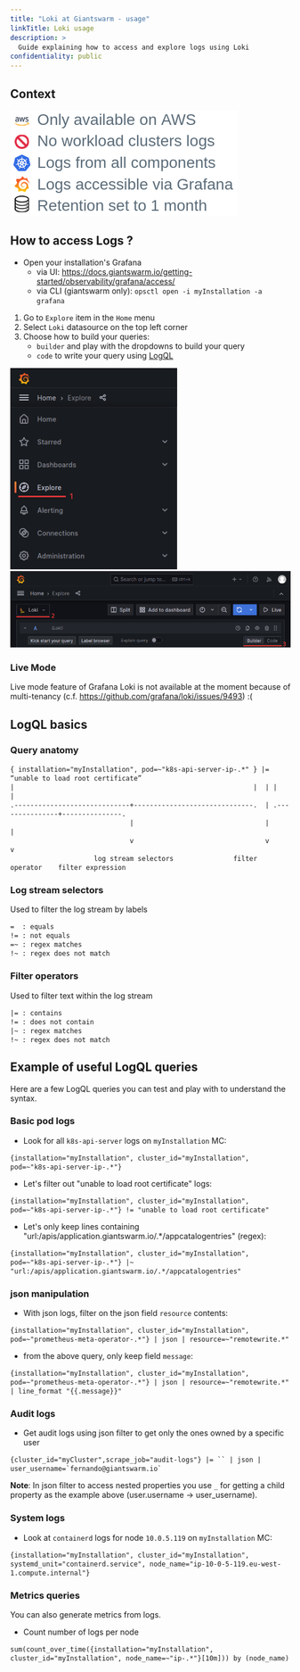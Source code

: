 ```yaml
---
title: "Loki at Giantswarm - usage"
linkTitle: Loki usage
description: >
  Guide explaining how to access and explore logs using Loki
confidentiality: public
---
```


## Context

<img src="images/loki-context.png" alt="loki available on AWS, no WC logs, all components, access via Grafana, 1 month retention" >

## How to access Logs ?

* Open your installation's Grafana
  * via UI: https://docs.giantswarm.io/getting-started/observability/grafana/access/
  * via CLI (giantswarm only): `opsctl open -i myInstallation -a grafana`

1. Go to `Explore` item in the `Home` menu
2. Select `Loki` datasource on the top left corner
3. Choose how to build your queries:
   * `builder` and play with the dropdowns to build your query
   * `code` to write your query using [LogQL](https://grafana.com/docs/loki/latest/logql/)

<img src="images/lokidoc-explore.png" width="300" >
<img src="images/lokidoc-datasource-query.png" width="600" >

### Live Mode

Live mode feature of Grafana Loki is not available at the moment because of multi-tenancy (c.f. https://github.com/grafana/loki/issues/9493) :(

## LogQL basics

### Query anatomy

```goat
{ installation="myInstallation", pod=~"k8s-api-server-ip-.*" } |= “unable to load root certificate”
|                                                            |  | |                               |
.-----------------------------+------------------------------.  | .---------------+---------------.
                              |                                 |                 |
                              v                                 v                 v
                     log stream selectors               filter operator    filter expression
```

### Log stream selectors

Used to filter the log stream by labels

```
=  : equals
!= : not equals
=~ : regex matches
!~ : regex does not match
```

### Filter operators

Used to filter text within the log stream

```
|= : contains
!= : does not contain
|~ : regex matches
!~ : regex does not match
```


## Example of useful LogQL queries

Here are a few LogQL queries you can test and play with to understand the syntax.

### Basic pod logs

* Look for all `k8s-api-server` logs on `myInstallation` MC:
```
{installation="myInstallation", cluster_id="myInstallation", pod=~"k8s-api-server-ip-.*"}
```

* Let's filter out "unable to load root certificate" logs:
```
{installation="myInstallation", cluster_id="myInstallation", pod=~"k8s-api-server-ip-.*"} != "unable to load root certificate"
```

* Let's only keep lines containing "url:/apis/application.giantswarm.io/.*/appcatalogentries" (regex):
```
{installation="myInstallation", cluster_id="myInstallation", pod=~"k8s-api-server-ip-.*"} |~ "url:/apis/application.giantswarm.io/.*/appcatalogentries"
```

### json manipulation

* With json logs, filter on the json field `resource` contents:
```
{installation="myInstallation", cluster_id="myInstallation", pod=~"prometheus-meta-operator-.*"} | json | resource=~"remotewrite.*"
```

* from the above query, only keep field `message`:
```
{installation="myInstallation", cluster_id="myInstallation", pod=~"prometheus-meta-operator-.*"} | json | resource=~"remotewrite.*" | line_format "{{.message}}"
```
### Audit logs

* Get audit logs using json filter to get only the ones owned by a specific user

```
{cluster_id="myCluster",scrape_job="audit-logs"} |= `` | json | user_username=`fernando@giantswarm.io`
```

__Note__: In json filter to access nested properties you use `_` for getting a child property as the example above (user.username -> user_username).

### System logs

* Look at `containerd` logs for node `10.0.5.119` on `myInstallation` MC:
```
{installation="myInstallation", cluster_id="myInstallation", systemd_unit="containerd.service", node_name="ip-10-0-5-119.eu-west-1.compute.internal"}
```

### Metrics queries

You can also generate metrics from logs.

* Count number of logs per node
```
sum(count_over_time({installation="myInstallation", cluster_id="myInstallation", node_name=~"ip-.*"}[10m])) by (node_name)
```
